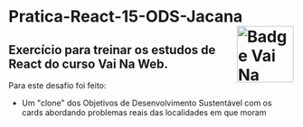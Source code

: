 # Pratica-React-15-ODS-Jacana <img src="https://i.ibb.co/QpLTKSz/badge-M2-T2.png" alt="Badge Vai Na Web T2.1" width="100" align="right">

## Exercício para treinar os estudos de React do curso Vai Na Web.

Para este desafio foi feito:
- Um "clone" dos Objetivos de Desenvolvimento Sustentável com os cards abordando problemas reais das localidades em que moram 


